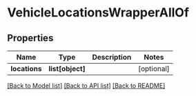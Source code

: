 # VehicleLocationsWrapperAllOf

## Properties
Name | Type | Description | Notes
------------ | ------------- | ------------- | -------------
**locations** | **list[object]** |  | [optional] 

[[Back to Model list]](../README.md#documentation-for-models) [[Back to API list]](../README.md#documentation-for-api-endpoints) [[Back to README]](../README.md)


